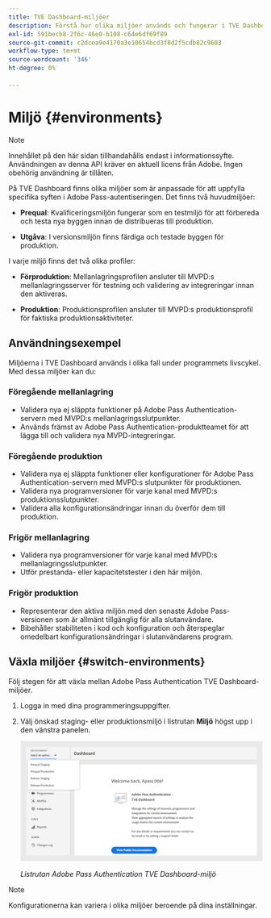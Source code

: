 ```yaml
---
title: TVE Dashboard-miljöer
description: Förstå hur olika miljöer används och fungerar i TVE Dashboard.
exl-id: 591becb8-2f6c-46e0-b108-c64e6df69f89
source-git-commit: c2dcea9e4170a3e10654bcd3f8d2f5cdb82c9603
workflow-type: tm+mt
source-wordcount: '346'
ht-degree: 0%

---
```


# Miljö {#environments}

>[!NOTE]
>
>Innehållet på den här sidan tillhandahålls endast i informationssyfte. Användningen av denna API kräver en aktuell licens från Adobe. Ingen obehörig användning är tillåten.

På TVE Dashboard finns olika miljöer som är anpassade för att uppfylla specifika syften i Adobe Pass-autentiseringen. Det finns två huvudmiljöer:

* **Prequal**: Kvalificeringsmiljön fungerar som en testmiljö för att förbereda och testa nya byggen innan de distribueras till produktion.

* **Utgåva**: I versionsmiljön finns färdiga och testade byggen för produktion.

I varje miljö finns det två olika profiler:

* **Förproduktion**: Mellanlagringsprofilen ansluter till MVPD:s mellanlagringsserver för testning och validering av integreringar innan den aktiveras.

* **Produktion**: Produktionsprofilen ansluter till MVPD:s produktionsprofil för faktiska produktionsaktiviteter.

## Användningsexempel

Miljöerna i TVE Dashboard används i olika fall under programmets livscykel. Med dessa miljöer kan du:

### Föregående mellanlagring

* Validera nya ej släppta funktioner på Adobe Pass Authentication-servern med MVPD:s mellanlagringsslutpunkter.
* Används främst av Adobe Pass Authentication-produktteamet för att lägga till och validera nya MVPD-integreringar.

### Föregående produktion

* Validera nya ej släppta funktioner eller konfigurationer för Adobe Pass Authentication-servern med MVPD:s slutpunkter för produktionen.
* Validera nya programversioner för varje kanal med MVPD:s produktionsslutpunkter.
* Validera alla konfigurationsändringar innan du överför dem till produktion.

### Frigör mellanlagring

* Validera nya programversioner för varje kanal med MVPD:s mellanlagringsslutpunkter.
* Utför prestanda- eller kapacitetstester i den här miljön.

### Frigör produktion

* Representerar den aktiva miljön med den senaste Adobe Pass-versionen som är allmänt tillgänglig för alla slutanvändare.
* Bibehåller stabiliteten i kod och konfiguration och återspeglar omedelbart konfigurationsändringar i slutanvändarens program.

## Växla miljöer {#switch-environments}

Följ stegen för att växla mellan Adobe Pass Authentication TVE Dashboard-miljöer.

1. Logga in med dina programmeringsuppgifter.
1. Välj önskad staging- eller produktionsmiljö i listrutan **Miljö** högst upp i den vänstra panelen.

   ![TVE Dashboard-miljölistruta](assets/tve-dashboard-env.png)

   *Listrutan Adobe Pass Authentication TVE Dashboard-miljö*

>[!NOTE]
>
> Konfigurationerna kan variera i olika miljöer beroende på dina inställningar.
